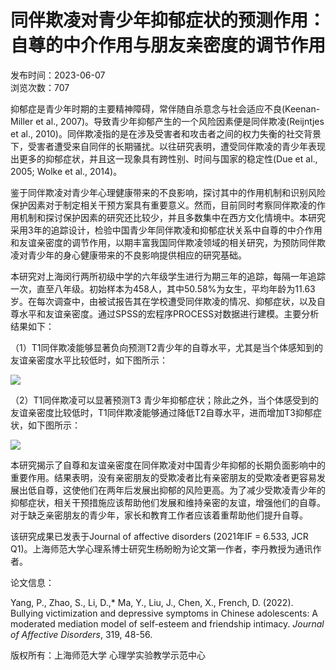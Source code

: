 # 同伴欺凌对青少年抑郁症状的预测作用：自尊的中介作用与朋友亲密度的调节作用

发布时间：2023-06-07  
浏览次数：707

抑郁症是青少年时期的主要精神障碍，常伴随自杀意念与社会适应不良(Keenan-Miller et al., 2007)。导致青少年抑郁产生的一个风险因素便是同伴欺凌(Reijntjes et al., 2010)。同伴欺凌指的是在涉及受害者和攻击者之间的权力失衡的社交背景下，受害者遭受来自同伴的长期骚扰。以往研究表明，遭受同伴欺凌的青少年表现出更多的抑郁症状，并且这一现象具有跨性别、时间与国家的稳定性(Due et al., 2005; Wolke et al., 2014)。

鉴于同伴欺凌对青少年心理健康带来的不良影响，探讨其中的作用机制和识别风险保护因素对于制定相关干预方案具有重要意义。然而，目前同时考察同伴欺凌的作用机制和探讨保护因素的研究还比较少，并且多数集中在西方文化情境中。本研究采用3年的追踪设计，检验中国青少年同伴欺凌和抑郁症状关系中自尊的中介作用和友谊亲密度的调节作用，以期丰富我国同伴欺凌领域的相关研究，为预防同伴欺凌对青少年的身心健康带来的不良影响提供相应的研究基础。

本研究对上海闵行两所初级中学的六年级学生进行为期三年的追踪，每隔一年追踪一次，直至八年级。初始样本为458人，其中50.58%为女生，平均年龄为11.63岁。在每次调查中，由被试报告其在学校遭受同伴欺凌的情况、抑郁症状，以及自尊水平和友谊亲密度。通过SPSS的宏程序PROCESS对数据进行建模。主要分析结果如下：

（1）T1同伴欺凌能够显著负向预测T2青少年的自尊水平，尤其是当个体感知到的友谊亲密度水平比较低时，如下图所示：

![](/_upload/article/images/00/17/78ec60644e9e9ad8b74b8d5705c5/c23e0a29-b58e-4148-a9b0-6764ad4673d7.png)

（2）T1同伴欺凌可以显著预测T3 青少年抑郁症状；除此之外，当个体感受到的友谊亲密度比较低时，T1同伴欺凌能够通过降低T2自尊水平，进而增加T3抑郁症状，如下图所示：

![](/_upload/article/images/00/17/78ec60644e9e9ad8b74b8d5705c5/9f19bf07-26d9-4a88-8767-d5029c210066.png)

本研究揭示了自尊和友谊亲密度在同伴欺凌对中国青少年抑郁的长期负面影响中的重要作用。结果表明，没有亲密朋友的受欺凌者比有亲密朋友的受欺凌者更容易发展出低自尊，这使他们在两年后发展出抑郁的风险更高。为了减少受欺凌青少年的抑郁症状，相关干预措施应该帮助他们发展和维持亲密的友谊，增强他们的自尊。对于缺乏亲密朋友的青少年，家长和教育工作者应该着重帮助他们提升自尊。

该研究成果已发表于Journal of affective disorders (2021年IF = 6.533, JCR Q1)。上海师范大学心理系博士研究生杨盼盼为论文第一作者，李丹教授为通讯作者。

论文信息：

Yang, P., Zhao, S., Li, D.,* Ma, Y., Liu, J., Chen, X., French, D. (2022). Bullying victimization and depressive symptoms in Chinese adolescents: A moderated mediation model of self-esteem and friendship intimacy. _Journal of Affective Disorders_, 319, 48-56. 

版权所有：上海师范大学 心理学实验教学示范中心